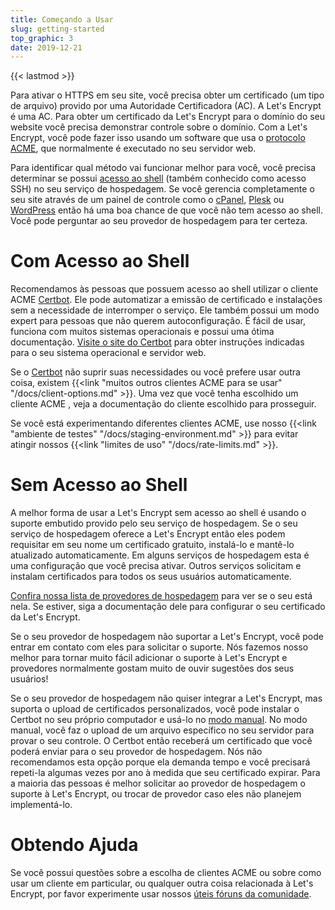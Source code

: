 ```yaml
---
title: Começando a Usar
slug: getting-started
top_graphic: 3
date: 2019-12-21
---
```


{{< lastmod >}}

Para ativar o HTTPS em seu site, você precisa obter um certificado (um tipo de arquivo) 
provido por uma Autoridade Certificadora (AC). A Let's Encrypt é uma AC. Para obter um
certificado da Let's Encrypt para o domínio do seu website você precisa demonstrar
controle sobre o domínio. Com a Let's Encrypt, você pode fazer isso usando um software
que usa o [protocolo ACME](https://ietf-wg-acme.github.io/acme/), que normalmente é 
executado no seu servidor web.

Para identificar qual método vai funcionar melhor para você, você precisa determinar
se possui [acesso ao shell](https://en.wikipedia.org/wiki/Shell_account) (também conhecido
como acesso SSH) no seu serviço de hospedagem. Se você gerencia completamente o seu site através de um
painel de controle como o [cPanel](https://cpanel.net/), [Plesk](https://www.plesk.com/) ou 
[WordPress](https://wordpress.org/) então há uma boa chance de que você não tem acesso 
ao shell. Você pode perguntar ao seu provedor de hospedagem para ter certeza.

# Com Acesso ao Shell

Recomendamos às pessoas que possuem acesso ao shell utilizar o cliente ACME [Certbot].
Ele pode automatizar a emissão de certificado e instalações sem a necessidade de interromper o serviço.
Ele também possui um modo expert para pessoas que não querem autoconfiguração. É fácil de usar,
funciona com muitos sistemas operacionais e possui uma ótima documentação. [Visite o
site do Certbot][Certbot] para obter instruções indicadas para o seu sistema operacional e servidor web.

Se o [Certbot] não suprir suas necessidades ou você prefere usar outra coisa, existem
{{<link "muitos outros clientes ACME para se usar" "/docs/client-options.md" >}}. Uma vez que você tenha escolhido um cliente ACME
, veja a documentação do cliente escolhido para prosseguir.

Se você está experimentando diferentes clientes ACME, use nosso 
{{<link "ambiente de testes" "/docs/staging-environment.md" >}} para evitar atingir
nossos {{<link "limites de uso" "/docs/rate-limits.md" >}}.

[Certbot]: https://certbot.eff.org/  "Certbot"

# Sem Acesso ao Shell

A melhor forma de usar a Let's Encrypt sem acesso ao shell é usando o suporte embutido
provido pelo seu serviço de hospedagem. Se o seu serviço de hospedagem oferece a Let's Encrypt
então eles podem requisitar em seu nome um certificado gratuito, instalá-lo e 
mantê-lo atualizado automaticamente. Em alguns serviços de hospedagem esta é
uma configuração que você precisa ativar. Outros serviços 
solicitam e instalam certificados para todos os seus usuários automaticamente.

[Confira nossa lista de provedores de hospedagem](https://community.letsencrypt.org/t/web-hosting-who-support-lets-encrypt/6920)
para ver se o seu está nela. Se estiver, siga a documentação dele para configurar
o seu certificado da Let's Encrypt.

Se o seu provedor de hospedagem não suportar a Let's Encrypt, você pode entrar em contato com eles
para solicitar o suporte. Nós fazemos nosso melhor para tornar muito fácil adicionar o suporte à
Let's Encrypt e provedores normalmente gostam muito de ouvir sugestões dos seus usuários!

Se o seu provedor de hospedagem não quiser integrar a Let's Encrypt, mas
suporta o upload de certificados personalizados, você pode instalar o Certbot no seu próprio
computador e usá-lo no [modo manual](https://certbot.eff.org/docs/using.html#manual).
No modo manual, você faz o upload de um arquivo específico no seu servidor para provar 
o seu controle. O Certbot então receberá um certificado que você poderá enviar para o seu
provedor de hospedagem. Nós não recomendamos esta opção porque ela demanda tempo 
e você precisará repeti-la algumas vezes por ano à medida que seu certificado
expirar. Para a maioria das pessoas é melhor solicitar ao provedor de hospedagem o suporte à Let's Encrypt, 
ou trocar de provedor caso eles não planejem implementá-lo.

# Obtendo Ajuda

Se você possui questões sobre a escolha de clientes ACME ou sobre como usar um cliente em particular, ou 
qualquer outra coisa relacionada à Let's Encrypt, por favor experimente usar nossos [úteis fóruns da comunidade](https://community.letsencrypt.org/c/help/ajuda-em-portugues).
